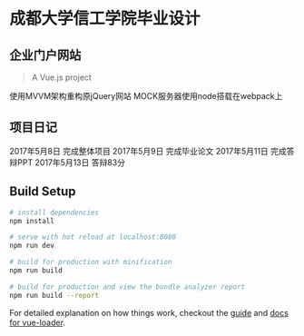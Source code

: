 # 成都大学信工学院毕业设计
## 企业门户网站

> A Vue.js project

使用MVVM架构重构原jQuery网站
MOCK服务器使用node搭载在webpack上

## 项目日记

2017年5月8日  完成整体项目
2017年5月9日  完成毕业论文
2017年5月11日 完成答辩PPT
2017年5月13日 答辩83分

## Build Setup

``` bash
# install dependencies
npm install

# serve with hot reload at localhost:8080
npm run dev

# build for production with minification
npm run build

# build for production and view the bundle analyzer report
npm run build --report
```

For detailed explanation on how things work, checkout the [guide](http://vuejs-templates.github.io/webpack/) and [docs for vue-loader](http://vuejs.github.io/vue-loader).
